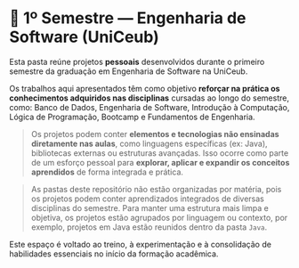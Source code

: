 # 📘 1º Semestre — Engenharia de Software (UniCeub)

Esta pasta reúne projetos **pessoais** desenvolvidos durante o primeiro semestre da graduação em Engenharia de Software na UniCeub. 

Os trabalhos aqui apresentados têm como objetivo **reforçar na prática os conhecimentos adquiridos nas disciplinas** cursadas ao longo do semestre, como: Banco de Dados, Engenharia de Software, Introdução à Computação, Lógica de Programação, Bootcamp e Fundamentos de Engenharia.

> Os projetos podem conter **elementos e tecnologias não ensinadas diretamente nas aulas**, como linguagens específicas (ex: Java), bibliotecas externas ou estruturas avançadas. Isso ocorre como parte de um esforço pessoal para **explorar, aplicar e expandir os conceitos aprendidos** de forma integrada e prática.

> As pastas deste repositório não estão organizadas por matéria, pois os projetos podem conter aprendizados integrados de diversas disciplinas do semestre. Para manter uma estrutura mais limpa e objetiva, os projetos estão agrupados por linguagem ou contexto, por exemplo, projetos em Java estão reunidos dentro da pasta `Java`.

Este espaço é voltado ao treino, à experimentação e à consolidação de habilidades essenciais no início da formação acadêmica.

